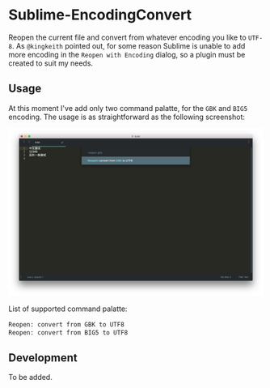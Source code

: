 # Sublime-EncodingConvert

Reopen the current file and convert from whatever encoding you like to `UTF-8`. As `@kingkeith` pointed out, for some reason Sublime is unable to add more encoding in the `Reopen with Encoding` dialog, so a plugin must be created to suit my needs.

## Usage

At this moment I've add only two command palatte, for the `GBK` and `BIG5` encoding. The usage is as straightforward as the following screenshot:

![screenshot](https://raw.githubusercontent.com/CaledoniaProject/Sublime-EncodingConverter/master/contrib/screenshot.jpg)

List of supported command palatte:

```
Reopen: convert from GBK to UTF8
Reopen: convert from BIG5 to UTF8
```

## Development

To be added.


